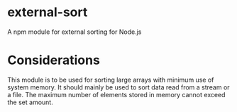 # external-sort
A npm module for external sorting for Node.js

# Considerations
This module is to be used for sorting large arrays with minimum use of system memory.
It should mainly be used to sort data read from a stream or a file.
The maximum number of elements stored in memory cannot exceed the set amount.


